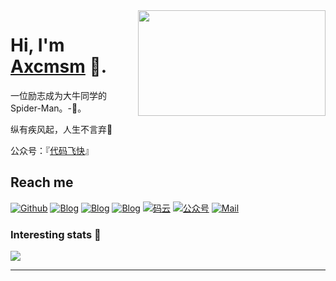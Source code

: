 

<img align="right" width="300" height="169" src="https://main--lighthearted-paletas-5b5027.netlify.app/img/zzx.jpg?raw=true">


# Hi, I'm [Axcmsm](https://github.com/axcmsm) 🐼.

一位励志成为大牛同学的Spider-Man。-🦏。

纵有疾风起，人生不言弃🐅

公众号：『<a href="https://main--lighthearted-paletas-5b5027.netlify.app/img/gzh.jpg" tarnk="_black">代码飞快</a>』



## Reach me 

[![Github](https://img.shields.io/github/followers/axcmsm?label=Github&style=social)](https://github.com/axcmsm)
[![Blog](https://img.shields.io/badge/blog-科技-blue)](https://blog-alpha-ecru-93.vercel.app)
[![Blog](https://img.shields.io/badge/blog-博客-orange)](https://main--lighthearted-paletas-5b5027.netlify.app)
[![Blog](https://img.shields.io/badge/blog-工具箱-green)](https://axcmsm.github.io)
[![码云](https://img.shields.io/badge/码云-Gitee-lilac)](https://axcmsm.gitee.com/axcmsm)
[![公众号](https://img.shields.io/badge/公众号-代码飞快-green)](https://main--lighthearted-paletas-5b5027.netlify.app/img/gzh.jpg)
[![Mail](https://img.shields.io/badge/须贺@axcmsm.com-red)](axcmsm@qq.com)

<!-- [![码云](https://img.shields.io/badge/%E7%A0%81%E4%BA%91-axcmsm-red)](https://gitee.com/axcmsm)
[![小程序](https://img.shields.io/badge/小程序-SAnBlog-green)](https://gitee.com/axcmsm) -->

### Interesting stats 🐇

 <a href="#">
  <img align="center" src="https://github-readme-stats.vercel.app/api?username=axcmsm"/>
</a> 

<!--
![axcmsm's GitHub stats](https://github-readme-stats.vercel.app/api?username=axcmsm)
-->

<!-- 
&nbsp;
<a href="#">
  <img align="center" src="https://github-readme-stats.vercel.app/api/top-langs/?username=axcmsm&layout=compact" />
</a>
-->

---

